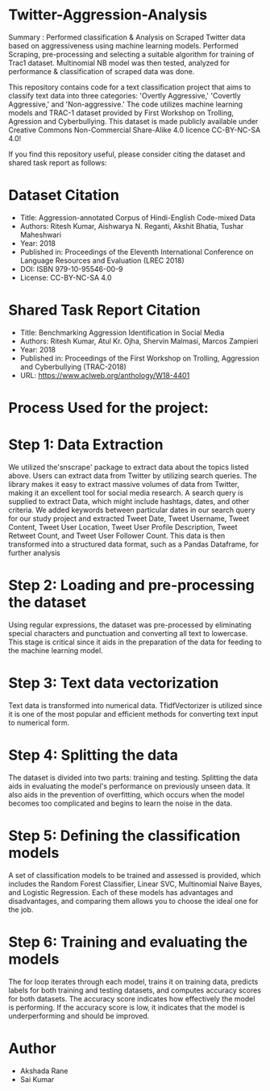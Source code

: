 # Twitter-Aggression-Analysis
Summary : Performed classification &amp; Analysis on Scraped Twitter data based on aggressiveness using machine learning models. Performed Scraping, pre-processing and selecting a suitable algorithm for training of Trac1 dataset. Multinomial NB model was then tested, analyzed for performance &amp; classification of scraped data was done.

This repository contains code for a text classification project that aims to classify text data into three categories: 'Overtly Aggressive,' 'Covertly Aggressive,' and 'Non-aggressive.' The code utilizes machine learning models and TRAC-1 dataset provided by First Workshop on Trolling, Agression and Cyberbullying. This dataset is made publicly available under Creative Commons Non-Commercial Share-Alike 4.0 licence CC-BY-NC-SA 4.0!

If you find this repository useful, please consider citing the dataset and shared task report as follows:

# Dataset Citation
- Title: Aggression-annotated Corpus of Hindi-English Code-mixed Data
- Authors: Ritesh Kumar, Aishwarya N. Reganti, Akshit Bhatia, Tushar Maheshwari
- Year: 2018
- Published in: Proceedings of the Eleventh International Conference on Language Resources and Evaluation (LREC 2018)
- DOI: ISBN 979-10-95546-00-9
- License: CC-BY-NC-SA 4.0

# Shared Task Report Citation
- Title: Benchmarking Aggression Identification in Social Media
- Authors: Ritesh Kumar, Atul Kr. Ojha, Shervin Malmasi, Marcos Zampieri
- Year: 2018
- Published in: Proceedings of the First Workshop on Trolling, Aggression and Cyberbullying (TRAC-2018)
- URL: https://www.aclweb.org/anthology/W18-4401

# Process Used for the project:
# Step 1: Data Extraction
We utilized the'snscrape' package to extract data about the topics listed above. Users can extract data from Twitter by utilizing search queries. The library makes it easy to extract massive volumes of data from Twitter, making it an excellent tool for social media research. A search query is supplied to extract Data, which might include hashtags, dates, and other criteria. We added keywords between particular dates in our search query for our study project and extracted Tweet Date, Tweet Username, Tweet Content, Tweet User Location, Tweet User Profile Description, Tweet Retweet Count, and Tweet User Follower Count. This data is then transformed into a structured data format, such as a Pandas Dataframe, for further analysis

# Step 2: Loading and pre-processing the dataset
Using regular expressions, the dataset was pre-processed by eliminating special characters and punctuation and converting all text to lowercase. This stage is critical since it aids in the preparation of the data for feeding to the machine learning model.

# Step 3: Text data vectorization
Text data is transformed into numerical data. TfidfVectorizer is utilized since it is one of the most popular and efficient methods for converting text input to numerical form.

# Step 4: Splitting the data
The dataset is divided into two parts: training and testing. Splitting the data aids in evaluating the model's performance on previously unseen data. It also aids in the prevention of overfitting, which occurs when the model becomes too complicated and begins to learn the noise in the data.

# Step 5: Defining the classification models
A set of classification models to be trained and assessed is provided, which includes the Random Forest Classifier, Linear SVC, Multinomial Naive Bayes, and Logistic Regression. Each of these models has advantages and disadvantages, and comparing them allows you to choose the ideal one for the job.

# Step 6: Training and evaluating the models
The for loop iterates through each model, trains it on training data, predicts labels for both training and testing datasets, and computes accuracy scores for both datasets. The accuracy score indicates how effectively the model is performing. If the accuracy score is low, it indicates that the model is underperforming and should be improved.

# Author
- Akshada Rane
- Sai Kumar
